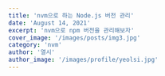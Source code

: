 ```yaml
---
title: 'nvm으로 하는 Node.js 버전 관리'
date: 'August 14, 2021'
excerpt: 'nvm으로 npm 버전을 관리해보자'
cover_image: '/images/posts/img3.jpg'
category: 'nvm'
author: '열시'
author_image: '/images/profile/yeolsi.jpg'
---
```

